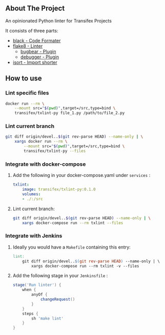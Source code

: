
<!-- ABOUT THE PROJECT -->
## About The Project

An opinionated Python linter for Transifex Projects

It consists of three parts:
* <a href="https://black.readthedocs.io/en/stable/">black - Code Formater</a>
* <a href="https://flake8.pycqa.org/en/latest/">flake8 - Linter</a>
    * <a href="https://github.com/PyCQA/flake8-bugbear">bugbear - Plugin</a>
    * <a href="https://github.com/JBKahn/flake8-debugger">debugger - Plugin</a>
* <a href="#isort">isort - Import shorter</a></li>

## How to use

### Lint specific files

```bash
docker run --rm \
    --mount src="$(pwd)",target=/src,type=bind \
    transifex/txlint-py file_1.py /path/to/file_2.py
```

### Lint current branch

```bash
git diff origin/devel..$(git rev-parse HEAD) --name-only | \
    xargs docker run --rm \
        --mount src="$(pwd)",target=/src,type=bind \
        transifex/txlint-py --files
```

### Integrate with **docker-compose**

1. Add the following in your docker-compose.yaml under `services` :
    ```yaml
    txlint:
        image: transifex/txlint-py:0.1.0
        volumes:
        - ./:/src
    ```

1. Lint current branch:
    ```bash
    git diff origin/devel..$(git rev-parse HEAD) --name-only | \
        xargs docker-compose run --rm txlint --files
    ```

### Integrate with **Jenkins**

1. Ideally you would have a `Makefile` containing this entry:
    ```Makefile
    lint:
        git diff origin/devel..$(git rev-parse HEAD) --name-only | \
            xargs docker-compose run --rm txlint -v --files
    ```

1. Add the following stage in your `Jenkinsfile` :
    ```Groovy
    stage('Run linter') {
        when {
            anyOf {
                changeRequest()
            }
        }
        steps {
            sh 'make lint'
        }
    }